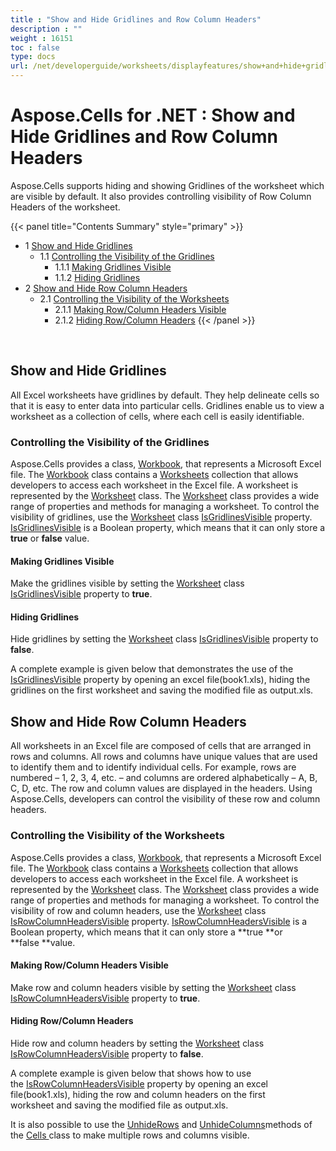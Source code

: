 ```yaml
---
title : "Show and Hide Gridlines and Row Column Headers" 
description : "" 
weight : 16151 
toc : false
type: docs
url: /net/developerguide/worksheets/displayfeatures/show+and+hide+gridlines+and+row+column+headers/
---
```


# Aspose.Cells for .NET : Show and Hide Gridlines and Row Column Headers


Aspose.Cells supports hiding and showing Gridlines of the worksheet which are visible by default. It also provides controlling visibility of Row Column Headers of the worksheet.

{{< panel title="Contents Summary" style="primary" >}}
*   1 [Show and Hide Gridlines](#show-and-hide-gridlines)
    *   1.1 [Controlling the Visibility of the Gridlines](#controlling-the-visibility-of-the-gridlines)
        *   1.1.1 [Making Gridlines Visible](#making-gridlines-visible)
        *   1.1.2 [Hiding Gridlines](#hiding-gridlines)
*   2 [Show and Hide Row Column Headers](#show-and-hide-row-column-headers)
    *   2.1 [Controlling the Visibility of the Worksheets](#controlling-the-visibility-of-the-worksheets)
        *   2.1.1 [Making Row/Column Headers Visible](#making-row/column-headers-visible)
        *   2.1.2 [Hiding Row/Column Headers](#hiding-row/column-headers)
{{< /panel >}}
 

 

## Show and Hide Gridlines

All Excel worksheets have gridlines by default. They help delineate cells so that it is easy to enter data into particular cells. Gridlines enable us to view a worksheet as a collection of cells, where each cell is easily identifiable.

### Controlling the Visibility of the Gridlines

Aspose.Cells provides a class, [Workbook](https://apireference.aspose.com/net/cells/aspose.cells/workbook), that represents a Microsoft Excel file. The [Workbook](https://apireference.aspose.com/net/cells/aspose.cells/workbook) class contains a [Worksheets](https://apireference.aspose.com/net/cells/aspose.cells/workbook/properties/worksheets) collection that allows developers to access each worksheet in the Excel file. A worksheet is represented by the [Worksheet](https://apireference.aspose.com/net/cells/aspose.cells/worksheet) class. The [Worksheet](https://apireference.aspose.com/net/cells/aspose.cells/worksheet) class provides a wide range of properties and methods for managing a worksheet. To control the visibility of gridlines, use the [Worksheet](https://apireference.aspose.com/net/cells/aspose.cells/worksheet) class [IsGridlinesVisible](https://apireference.aspose.com/net/cells/aspose.cells/worksheet/properties/isgridlinesvisible) property. [IsGridlinesVisible](https://apireference.aspose.com/net/cells/aspose.cells/worksheet/properties/isgridlinesvisible) is a Boolean property, which means that it can only store a **true** or **false** value.

#### Making Gridlines Visible

Make the gridlines visible by setting the [Worksheet](https://apireference.aspose.com/net/cells/aspose.cells/worksheet) class [IsGridlinesVisible](https://apireference.aspose.com/net/cells/aspose.cells/worksheet/properties/isgridlinesvisible) property to **true**.

#### Hiding Gridlines

Hide gridlines by setting the [Worksheet](https://apireference.aspose.com/net/cells/aspose.cells/worksheet) class [IsGridlinesVisible](https://apireference.aspose.com/net/cells/aspose.cells/worksheet/properties/isgridlinesvisible) property to **false**.

A complete example is given below that demonstrates the use of the [IsGridlinesVisible](https://apireference.aspose.com/net/cells/aspose.cells/worksheet/properties/isgridlinesvisible) property by opening an excel file(book1.xls), hiding the gridlines on the first worksheet and saving the modified file as output.xls.

## Show and Hide Row Column Headers

All worksheets in an Excel file are composed of cells that are arranged in rows and columns. All rows and columns have unique values that are used to identify them and to identify individual cells. For example, rows are numbered – 1, 2, 3, 4, etc. – and columns are ordered alphabetically – A, B, C, D, etc. The row and column values are displayed in the headers. Using Aspose.Cells, developers can control the visibility of these row and column headers.

### Controlling the Visibility of the Worksheets

Aspose.Cells provides a class, [Workbook](https://apireference.aspose.com/net/cells/aspose.cells/workbook), that represents a Microsoft Excel file. The [Workbook](https://apireference.aspose.com/net/cells/aspose.cells/workbook) class contains a [Worksheets](https://apireference.aspose.com/net/cells/aspose.cells/workbook/properties/worksheets) collection that allows developers to access each worksheet in the Excel file. A worksheet is represented by the [Worksheet](https://apireference.aspose.com/net/cells/aspose.cells/worksheet) class. The [Worksheet](https://apireference.aspose.com/net/cells/aspose.cells/worksheet) class provides a wide range of properties and methods for managing a worksheet. To control the visibility of row and column headers, use the [Worksheet](https://apireference.aspose.com/net/cells/aspose.cells/worksheet) class [IsRowColumnHeadersVisible](https://apireference.aspose.com/net/cells/aspose.cells/worksheet/properties/isrowcolumnheadersvisible) property. [IsRowColumnHeadersVisible](https://apireference.aspose.com/net/cells/aspose.cells/worksheet/properties/isrowcolumnheadersvisible) is a Boolean property, which means that it can only store a **true **or **false **value.

#### Making Row/Column Headers Visible

Make row and column headers visible by setting the [Worksheet](https://apireference.aspose.com/net/cells/aspose.cells/worksheet) class [IsRowColumnHeadersVisible](https://apireference.aspose.com/net/cells/aspose.cells/worksheet/properties/isrowcolumnheadersvisible) property to **true**.

#### Hiding Row/Column Headers

Hide row and column headers by setting the [Worksheet](https://apireference.aspose.com/net/cells/aspose.cells/worksheet) class [IsRowColumnHeadersVisible](https://apireference.aspose.com/net/cells/aspose.cells/worksheet/properties/isrowcolumnheadersvisible) property to **false**.

A complete example is given below that shows how to use the [IsRowColumnHeadersVisible](https://apireference.aspose.com/net/cells/aspose.cells/worksheet/properties/isrowcolumnheadersvisible) property by opening an excel file(book1.xls), hiding the row and column headers on the first worksheet and saving the modified file as output.xls.

It is also possible to use the [UnhideRows](https://apireference.aspose.com/net/cells/aspose.cells/cells/methods/unhiderows) and [UnhideColumns](https://apireference.aspose.com/net/cells/aspose.cells/cells/methods/unhidecolumns)methods of the [Cells ](https://apireference.aspose.com/net/cells/aspose.cells/cells)class to make multiple rows and columns visible.

